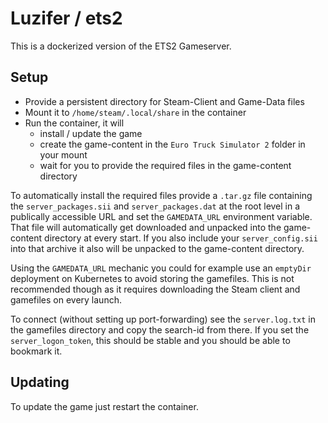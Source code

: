 # Luzifer / ets2

This is a dockerized version of the ETS2 Gameserver.

## Setup

- Provide a persistent directory for Steam-Client and Game-Data files
- Mount it to `/home/steam/.local/share` in the container
- Run the container, it will
  - install / update the game
  - create the game-content in the `Euro Truck Simulator 2` folder in your mount
  - wait for you to provide the required files in the game-content directory

To automatically install the required files provide a `.tar.gz` file containing the `server_packages.sii` and `server_packages.dat` at the root level in a publically accessible URL and set the `GAMEDATA_URL` environment variable. That file will automatically get downloaded and unpacked into the game-content directory at every start. If you also include your `server_config.sii` into that archive it also will be unpacked to the game-content directory.

Using the `GAMEDATA_URL` mechanic you could for example use an `emptyDir` deployment on Kubernetes to avoid storing the gamefiles. This is not recommended though as it requires downloading the Steam client and gamefiles on every launch.

To connect (without setting up port-forwarding) see the `server.log.txt` in the gamefiles directory and copy the search-id from there. If you set the `server_logon_token`, this should be stable and you should be able to bookmark it.

## Updating

To update the game just restart the container.
